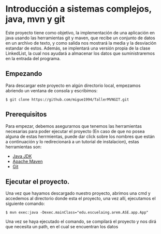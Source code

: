 # Introducción a sistemas complejos, java, mvn y git

Este proyecto tiene como objetivo, la implementación de una aplicación en java usando las herramientas git y maven, que recibe un conjunto de datos en un archivo de texto, y como salida nos mostrará la media y la desviación estandar de estos. Además, se implentará una versión propia de la clase LinkedList, la cual nos ayudará a almacenar los datos que suministraremos en la entrada del programa.

## Empezando

Para descargar este proyecto en algún directorio local, empezamos abriendo un ventana de consola y escribimos:

``` $ git clone https://github.com/migue1994/TallerMVNGIT.git ```



## Prerequisitos

Para empezar, debemos asegurarnos que tenemos las herramientas necesarias para poder ejecutar el proyecto (En caso de que no posea alguna de estas herrmientas, puede dar click sobre los nombres que están a continuación y lo redirecionará a un tutorial de instalacion), estas herramientas son:

- [Java JDK](https://docs.oracle.com/javase/10/install/installation-jdk-and-jre-microsoft-windows-platforms.htm#JSJIG-GUID-A740535E-9F97-448C-A141-B95BF1688E6F)
- [Apache Maven](https://howtodoinjava.com/maven/how-to-install-maven-on-windows/)
- [Git](https://www.linode.com/docs/development/version-control/how-to-install-git-on-linux-mac-and-windows/)

## Ejecutar el proyecto.

Una vez que hayamos descargado nuestro proyecto, abrimos una cmd y accedemos al directorio donde esta el proyecto, una vez allí, ejecutamos el siguiente comando:

``` $ mvn exec:java -Dexec.mainClass="edu.escuelaing.arem.ASE.app.App" ```

Una vez se haya ejecutado el comando, se compilará el proyecto y nos dirá que necesita un path, en el cual se encuentran los datos


